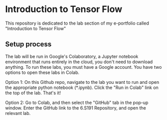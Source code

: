 # Introduction to Tensor Flow

This repository is dedicated to the lab section of my e-portfolio called "Introduction to Tensor Flow"

## Setup process 

The lab will be run in Google's Colaboratory, a Jupyter notebook environment that runs entirely in the cloud, you don't need to download anything. To run these labs, you must have a Google account. You have two options to open these labs in Colab.

Option 1: On this Github repo, navigate to the lab you want to run and open the appropriate python notebook (*.ipynb). Click the "Run in Colab" link on the top of the lab. That's it!

Option 2: Go to Colab, and then select the "GitHub" tab in the pop-up window. Enter the GitHub link to the 6.S191 Repository, and open the relevant lab.
